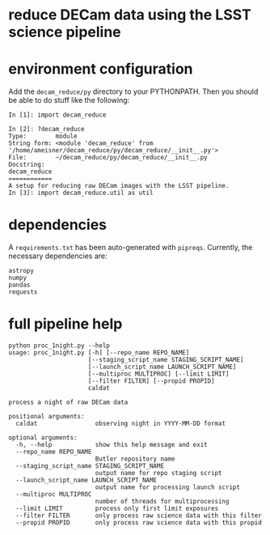 # reduce DECam data using the LSST science pipeline

# environment configuration

Add the `decam_reduce/py` directory to your PYTHONPATH. Then you should be able to do stuff like the following:

```
In [1]: import decam_reduce

In [2]: ?decam_reduce
Type:        module
String form: <module 'decam_reduce' from '/home/ameisner/decam_reduce/py/decam_reduce/__init__.py'>
File:        ~/decam_reduce/py/decam_reduce/__init__.py
Docstring:  
decam_reduce
============
A setup for reducing raw DECam images with the LSST pipeline.
In [3]: import decam_reduce.util as util
```

# dependencies

A `requirements.txt` has been auto-generated with `pipreqs`. Currently, the necessary dependencies are:

```
astropy
numpy
pandas
requests
```

# full pipeline help

    python proc_1night.py --help
    usage: proc_1night.py [-h] [--repo_name REPO_NAME]
                          [--staging_script_name STAGING_SCRIPT_NAME]
                          [--launch_script_name LAUNCH_SCRIPT_NAME]
                          [--multiproc MULTIPROC] [--limit LIMIT]
                          [--filter FILTER] [--propid PROPID]
                          caldat

    process a night of raw DECam data

    positional arguments:
      caldat                observing night in YYYY-MM-DD format

    optional arguments:
      -h, --help            show this help message and exit
      --repo_name REPO_NAME
                            Butler repository name
      --staging_script_name STAGING_SCRIPT_NAME
                            output name for repo staging script
      --launch_script_name LAUNCH_SCRIPT_NAME
                            output name for processing launch script
      --multiproc MULTIPROC
                            number of threads for multiprocessing
      --limit LIMIT         process only first limit exposures
      --filter FILTER       only process raw science data with this filter
      --propid PROPID       only process raw science data with this propid
